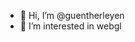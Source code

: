 - 👋 Hi, I’m @guentherleyen
- 👀 I’m interested in webgl

<!---
guentherleyen/guentherleyen is a ✨ special ✨ repository because its `README.md` (this file) appears on your GitHub profile.
You can click the Preview link to take a look at your changes.
--->
